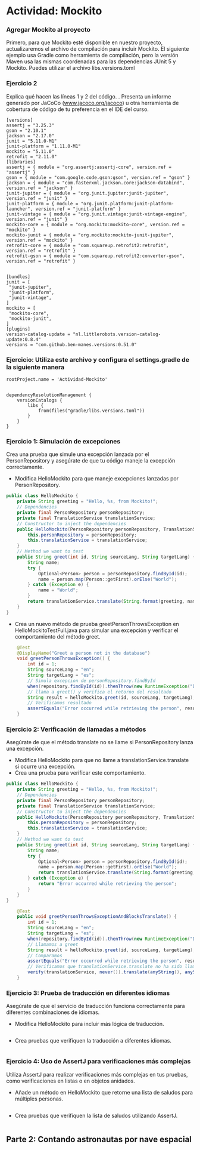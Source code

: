 # Actividad: Mockito

### Agregar Mockito al proyecto
Primero, para que Mockito esté disponible en nuestro proyecto, actualizaremos el archivo de
compilación para incluir Mockito. El siguiente ejemplo usa Gradle como herramienta de compilación,
pero la versión Maven usa las mismas coordenadas para las dependencias JUnit 5 y Mockito.
Puedes utilizar el archivo libs.versions.toml

### Ejercicio 2

Explica qué hacen las líneas 1 y 2 del código. . Presenta un informe generado por JaCoCo
(www.jacoco.org/jacoco) u otra herramienta de cobertura de código de tu preferencia en el IDE del
curso.

```
[versions]
assertj = "3.25.3"
gson = "2.10.1"
jackson = "2.17.0"
junit = "5.11.0-M1"
junit-platform = "1.11.0-M1"
mockito = "5.11.0"
retrofit = "2.11.0"
[libraries]
assertj = { module = "org.assertj:assertj-core", version.ref = "assertj" }
gson = { module = "com.google.code.gson:gson", version.ref = "gson" }
jackson = { module = "com.fasterxml.jackson.core:jackson-databind", version.ref = "jackson" }
junit-jupiter = { module = "org.junit.jupiter:junit-jupiter", version.ref = "junit" }
junit-platform = { module = "org.junit.platform:junit-platform-launcher", version.ref = "junit-platform" }
junit-vintage = { module = "org.junit.vintage:junit-vintage-engine", version.ref = "junit" }
mockito-core = { module = "org.mockito:mockito-core", version.ref = "mockito" }
mockito-junit = { module = "org.mockito:mockito-junit-jupiter", version.ref = "mockito" }
retrofit-core = { module = "com.squareup.retrofit2:retrofit", version.ref = "retrofit" }
retrofit-gson = { module = "com.squareup.retrofit2:converter-gson", version.ref = "retrofit" }


[bundles]
junit = [
 "junit-jupiter",
 "junit-platform",
 "junit-vintage",
]
mockito = [
 "mockito-core",
 "mockito-junit",
]
[plugins]
version-catalog-update = "nl.littlerobots.version-catalog-update:0.8.4"
versions = "com.github.ben-manes.versions:0.51.0"
```
### Ejercicio: Utiliza este archivo y configura el settings.gradle de la siguiente manera
```
rootProject.name = 'Actividad-Mockito'


dependencyResolutionManagement {
    versionCatalogs {
        libs {
            from(files("gradle/libs.versions.toml"))
        }
    }
}

```

### Ejercicio 1: Simulación de excepciones
Crea una prueba que simule una excepción lanzada por el PersonRepository y asegúrate de que tu
código maneje la excepción correctamente.
- Modifica HelloMockito para que maneje excepciones lanzadas por PersonRepository.
```java
public class HelloMockito {
    private String greeting = "Hello, %s, from Mockito!";
    // Dependencies
    private final PersonRepository personRepository;
    private final TranslationService translationService;
    // Constructor to inject the dependencies
    public HelloMockito(PersonRepository personRepository, TranslationService translationService) {
        this.personRepository = personRepository;
        this.translationService = translationService;
    }
    // Method we want to test
    public String greet(int id, String sourceLang, String targetLang) {
        String name;
        try {
            Optional<Person> person = personRepository.findById(id);
            name = person.map(Person::getFirst).orElse("World");
        } catch (Exception e) {
            name = "World";
        }
        return translationService.translate(String.format(greeting, name), sourceLang, targetLang);
    }
}
```

- Crea un nuevo método de prueba greetPersonThrowsException en HelloMockitoTestFull.java
para simular una excepción y verificar el comportamiento del método greet.
```java
    @Test
    @DisplayName("Greet a person not in the database")
    void greetPersonThrowsException() {
        int id = 1;
        String sourceLang = "en";
        String targetLang = "es";
        // Simula excepcion de personRepository.findById
        when(repository.findById(id)).thenThrow(new RuntimeException("Database error"));
        // llama a greet() y verifica el retorno del resultado
        String result = helloMockito.greet(id, sourceLang, targetLang);
        // Verificamos resultado
        assertEquals("Error occurred while retrieving the person", result);
    }
```

### Ejercicio 2: Verificación de llamadas a métodos
Asegúrate de que el método translate no se llame si PersonRepository lanza una excepción.
- Modifica HelloMockito para que no llame a translationService.translate si ocurre una excepción.
- Crea una prueba para verificar este comportamiento.

```java
public class HelloMockito {
    private String greeting = "Hello, %s, from Mockito!";
    // Dependencies
    private final PersonRepository personRepository;
    private final TranslationService translationService;
    // Constructor to inject the dependencies
    public HelloMockito(PersonRepository personRepository, TranslationService translationService) {
        this.personRepository = personRepository;
        this.translationService = translationService;
    }
    // Method we want to test
    public String greet(int id, String sourceLang, String targetLang) {
        String name;
        try {
            Optional<Person> person = personRepository.findById(id);
            name = person.map(Person::getFirst).orElse("World");
            return translationService.translate(String.format(greeting, name), sourceLang, targetLang);
        } catch (Exception e) {
            return "Error occurred while retrieving the person";
        }
    }
}
```

```java
    @Test
    public void greetPersonThrowsExceptionAndBlocksTranslate() {
        int id = 1;
        String sourceLang = "en";
        String targetLang = "es";
        when(repository.findById(id)).thenThrow(new RuntimeException("Database error"));
        // Llamamos a greet
        String result = helloMockito.greet(id, sourceLang, targetLang);
        // Comparamos
        assertEquals("Error occurred while retrieving the person", result);
        // Verificamos que translationService.translate no ha sido llamado
        verify(translationService, never()).translate(anyString(), anyString(), anyString());
    }
```

### Ejercicio 3: Prueba de traducción en diferentes idiomas
Asegúrate de que el servicio de traducción funciona correctamente para diferentes combinaciones de
idiomas.

- Modifica HelloMockito para incluir más lógica de traducción.
```java

```
- Crea pruebas que verifiquen la traducción a diferentes idiomas.
```java

```

### Ejercicio 4: Uso de AssertJ para verificaciones más complejas
Utiliza AssertJ para realizar verificaciones más complejas en tus pruebas, como verificaciones en listas o
en objetos anidados.
- Añade un método en HelloMockito que retorne una lista de saludos para múltiples personas.
```java

```
- Crea pruebas que verifiquen la lista de saludos utilizando AssertJ.
```java

```

## Parte 2: Contando astronautas por nave espacial
